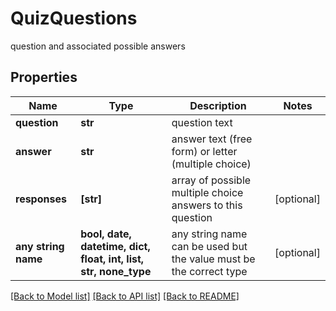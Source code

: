 # QuizQuestions

question and associated possible answers

## Properties
Name | Type | Description | Notes
------------ | ------------- | ------------- | -------------
**question** | **str** | question text | 
**answer** | **str** | answer text (free form) or letter (multiple choice) | 
**responses** | **[str]** | array of possible multiple choice answers to this question | [optional] 
**any string name** | **bool, date, datetime, dict, float, int, list, str, none_type** | any string name can be used but the value must be the correct type | [optional]

[[Back to Model list]](../README.md#documentation-for-models) [[Back to API list]](../README.md#documentation-for-api-endpoints) [[Back to README]](../README.md)


